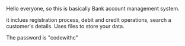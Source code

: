 Hello everyone, so this is basically Bank account management system.

it inclues registration process, debit and credit operations, search a customer's details. Uses files to store your data. 

The password is "codewithc"
